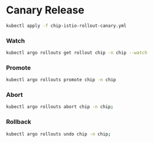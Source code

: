 
# Canary Release 

```bash
kubectl apply -f chip-istio-rollout-canary.yml
```

### Watch 

```bash
kubectl argo rollouts get rollout chip -n chip --watch
```

### Promote 


```bash
kubectl argo rollouts promote chip -n chip
```

### Abort

```bash
kubectl argo rollouts abort chip -n chip;
```

### Rollback

```bash
kubectl argo rollouts undo chip -n chip;
```